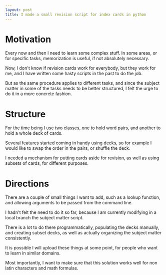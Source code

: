 ```yaml
---
layout: post
title: I made a small revision script for index cards in python
---
```


# Motivation

Every now and then I need to learn some complex stuff. In some areas, or for specific tasks, memorization is useful, if not absolutely necessary.

Now, I don't know if revision cards work for everybody, but they work for me, and I have written some hasty scripts in the past to do the job.

But as the same procedure applies to different tasks, and since the subject matter in some of the tasks needs to be better structured, I felt the urge to do it in a more concrete fashion.

# Structure

For the time being I use two classes, one to hold word pairs, and another to hold a whole deck of cards.

Several features started coming in handy using decks, so for example I would like to swap the order in the pairs, or shuffle the deck.

I needed a mechanism for putting cards aside for revision, as well as using subsets of cards, for different purposes.

# Directions

There are a couple of small things I want to add, such as a lookup function, and allowing arguments to be passed from the command line.

I hadn't felt the need to do it so far, because I am currently modifying in a local branch the subject matter script. 

There is a lot to do there programmatically, populating the decks manually, and creating subset decks, as well as actually organizing the subject matter consistently. 

It is possible I will upload these things at some point, for people who want to learn in similar domains.

Most importantly, I want to make sure that this solution works well for non latin characters and math formulas.

